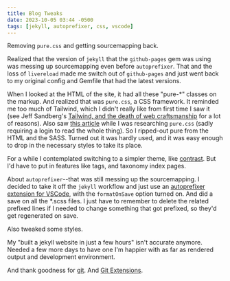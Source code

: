 ```yaml
---
title: Blog Tweaks
date: 2023-10-05 03:44 -0500
tags: [jekyll, autoprefixer, css, vscode]
---
```


Removing `pure.css` and getting sourcemapping back.

Realized that the version of `jekyll` that the `github-pages` gem was using
was messing up sourcemapping even before `autoprefixer`.  That and the loss
of `livereload` made me switch out of `github-pages` and just went back to
my original config and Gemfile that had the latest versions.

When I looked at the HTML of the site, it had all these "pure-*" classes on
the markup.  And realized that was `pure.css`, a CSS framework.  It reminded
me too much of Tailwind, which I didn't really like from first time I saw it
(see Jeff Sandberg's [Tailwind, and the death of web craftsmanship](https://pdx.su/blog/2023-07-26-tailwind-and-the-death-of-craftsmanship/)
for a lot of reasons).  Also saw [this article](https://medium.com/codex/pure-css-more-like-pure-junk-1ec2d26a1122)
while I was researching `pure.css` (sadly requiring a login to read the whole thing).
So I ripped-out pure from the HTML and the SASS.  Turned out it was hardly used,
and it was easy enough to drop in the necessary styles to take its place.

For a while I contemplated switching to a simpler theme, like [contrast](https://jekyllthemes.io/theme/contrast).
But I'd have to put in features like tags, and taxonomy index pages.

About `autoprefixer`--that was still messing up the sourcemapping.  I decided to
take it off the `jekyll` workflow and just use an [autoprefixer extension for VSCode](https://marketplace.visualstudio.com/items?itemName=mrmlnc.vscode-autoprefixer),
with the `formatOnSave` option turned on.  And did a
save on all the *.scss files.  I just have to remember to delete the related prefixed
lines if I needed to change something that got prefixed, so they'd get
regenerated on save.

Also tweaked some styles.

My "built a jekyll website in just a few hours" isn't accurate anymore.
Needed a few more days to have one I'm happier with as far as rendered
output and development environment.

And thank goodness for [git](https://git-scm.com/).
And [Git Extensions](https://gitextensions.github.io/).
